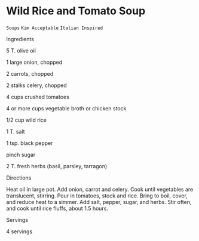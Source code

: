 # Wild Rice and Tomato Soup

`Soups` `Kim Acceptable` `Italian Inspired`

 

  Ingredients  

  5 T. olive oil 

1 large onion, chopped 

2 carrots, chopped 

2 stalks celery, chopped 

4 cups crushed tomatoes 

4 or more cups vegetable broth or chicken stock 

1/2 cup wild rice 

1 T. salt 

1 tsp. black pepper 

pinch sugar 

2 T. fresh herbs (basil, parsley, tarragon) 

  

   Directions  

  Heat oil in large pot. Add onion, carrot and celery. Cook until vegetables are translucent, stirring. Pour in tomatoes, stock and rice. Bring to boil, cover, and reduce heat to a simmer. Add salt, pepper, sugar, and herbs. Stir often, and cook until rice fluffs, about 1.5 hours.  

   Servings  

  4 servings  

 
